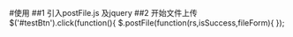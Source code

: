 #使用
##1 引入postFile.js 及jquery
##2 开始文件上传
$('#testBtn').click(function(){
        $.postFile(function(rs,isSuccess,fileForm){
        });